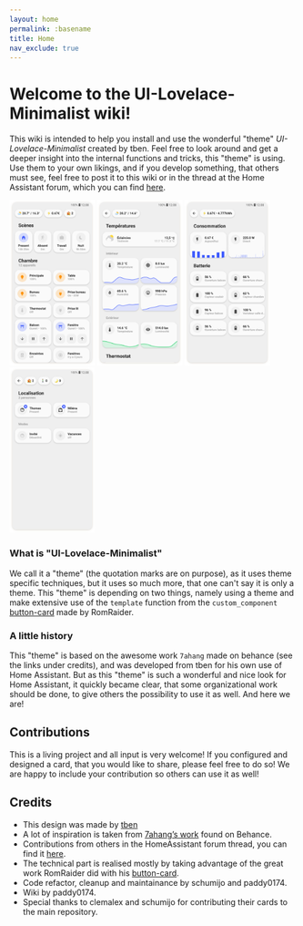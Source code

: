 ```yaml
---
layout: home
permalink: :basename
title: Home
nav_exclude: true
---
```


# Welcome to the UI-Lovelace-Minimalist wiki!  

This wiki is intended to help you install and use the wonderful "theme" *UI-Lovelace-Minimalist* created by tben. Feel free to look around and get a deeper insight into the internal functions and tricks, this "theme" is using. Use them to your own likings, and if you develop something, that others must see, feel free to post it to this wiki or in the thread at the Home Assistant forum, which you can find [here](https://community.home-assistant.io/t/lovelace-ui-minimalist/322687?u=paddy0174).  

<a href="/assets/images/example_home.png" data-lightbox="examples"><img src="/assets/images/example_home.png" width="150"></a> <a href="/assets/images/example_temperature.png" data-lightbox="examples"><img src="/assets/images/example_temperature.png" width="150"></a> <a href="/assets/images/example_consumption.png" data-lightbox="examples"><img src="/assets/images/example_consumption.png" width="150"></a> <a href="/assets/images/example_localisation.png" data-lightbox="examples"><img src="/assets/images/example_localisation.png" width="150"></a>    

### What is "UI-Lovelace-Minimalist"
We call it a "theme" (the quotation marks are on purpose), as it uses theme specific techniques, but it uses so much more, that one can't say it is only a theme. This "theme" is depending on two things, namely using a theme and make extensive use of the `template` function from the `custom_component` [button-card](https://github.com/custom-cards/button-card) made by RomRaider.

### A little history
This "theme" is based on the awesome work `7ahang` made on behance (see the links under credits), and was developed from tben for his own use of Home Assistant. But as this "theme" is such a wonderful and nice look for Home Assistant, it quickly became clear, that some organizational work should be done, to give others the possibility to use it as well. And here we are!  

## Contributions
This is a living project and all input is very welcome! If you configured and designed a card, that you would like to share, please feel free to do so! We are happy to include your contribution so others can use it as well!

## Credits
* This design was made by [tben](https://community.home-assistant.io/u/tben/summary)
* A lot of inspiration is taken from [7ahang’s work](https://www.behance.net/gallery/88433905/Redesign-Smart-Home) found on Behance.
* Contributions from others in the HomeAssistant forum thread, you can find it [here](https://community.home-assistant.io/t/lovelace-ui-minimalist/322687?u=paddy0174).
* The technical part is realised mostly by taking advantage of the great work RomRaider did with his [button-card](https://github.com/custom-cards/button-card).
* Code refactor, cleanup and maintainance by schumijo and paddy0174.
* Wiki by paddy0174.
* Special thanks to clemalex and schumijo for contributing their cards to the main repository.  